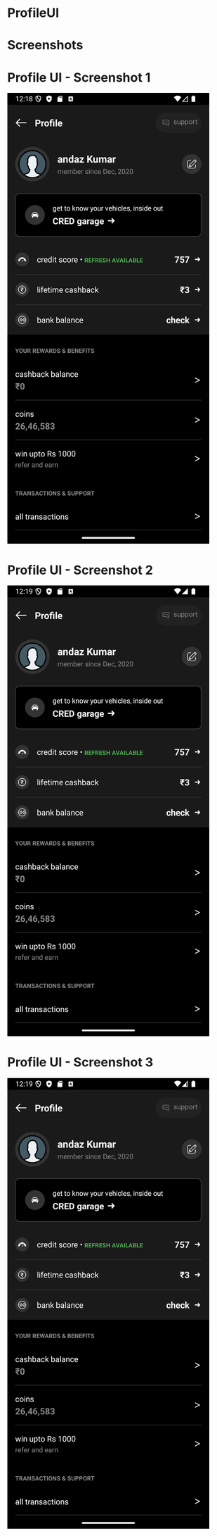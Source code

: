 # ProfileUI
# Screenshots

# Profile UI - Screenshot 1
![Screenshot 1](Screenshot1.png)

# Profile UI - Screenshot 2
![Screenshot 2](Screenshot2.png)

# Profile UI - Screenshot 3
![Screenshot 3](Screenshot3.png)
